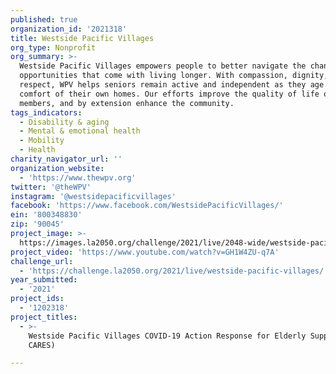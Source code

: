 ```yaml
---
published: true
organization_id: '2021318'
title: Westside Pacific Villages
org_type: Nonprofit
org_summary: >-
  Westside Pacific Villages empowers people to better navigate the changes and
  opportunities that come with living longer. With compassion, dignity, and
  respect, WPV helps seniors remain active and independent as they age in the
  comfort of their own homes. Our efforts improve the quality of life of our
  members, and by extension enhance the community.
tags_indicators:
  - Disability & aging
  - Mental & emotional health
  - Mobility
  - Health
charity_navigator_url: ''
organization_website:
  - 'https://www.thewpv.org'
twitter: '@theWPV'
instagram: '@westsidepacificvillages'
facebook: 'https://www.facebook.com/WestsidePacificVillages/'
ein: '800348830'
zip: '90045'
project_image: >-
  https://images.la2050.org/challenge/2021/live/2048-wide/westside-pacific-villages.jpg
project_video: 'https://www.youtube.com/watch?v=GH1W4ZU-q7A'
challenge_url:
  - 'https://challenge.la2050.org/2021/live/westside-pacific-villages/'
year_submitted:
  - '2021'
project_ids:
  - '1202318'
project_titles:
  - >-
    Westside Pacific Villages COVID-19 Action Response for Elderly Support (WPV
    CARES)

---
```

